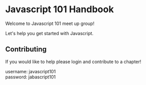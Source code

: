 # Javascript 101 Handbook

Welcome to Javascript 101 meet up group!

Let's help you get started with Javascript. 

## Contributing
If you would like to help please login and contribute to a chapter!
  
username: javascript101  
password: jabascript101 

